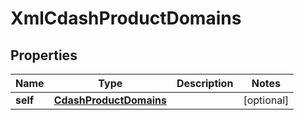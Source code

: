 

# XmlCdashProductDomains

## Properties

Name | Type | Description | Notes
------------ | ------------- | ------------- | -------------
**self** | [**CdashProductDomains**](CdashProductDomains.md) |  |  [optional]




